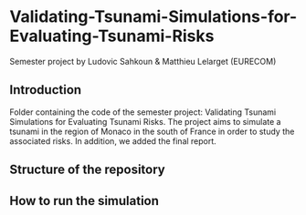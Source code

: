# Validating-Tsunami-Simulations-for-Evaluating-Tsunami-Risks
Semester project by Ludovic Sahkoun & Matthieu Lelarget (EURECOM)

## Introduction
Folder containing the code of the semester project: Validating Tsunami Simulations for Evaluating Tsunami Risks.
The project aims to simulate a tsunami in the region of Monaco in the south of France in order to study the associated risks.
In addition, we added the final report.

## Structure of the repository


## How to run the simulation


